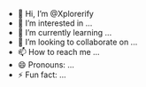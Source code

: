 - 👋 Hi, I’m @Xplorerify
- 👀 I’m interested in ...
- 🌱 I’m currently learning ...
- 💞️ I’m looking to collaborate on ...
- 📫 How to reach me ...
- 😄 Pronouns: ...
- ⚡ Fun fact: ...

<!---
Xplorerify/Xplorerify is a ✨ special ✨ repository because its `README.md` (this file) appears on your GitHub profile.
You can click the Preview link to take a look at your changes.
--->
